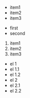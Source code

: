 * item1
* item2
* item3

- first
- second

1. item1
2. item2
3. item3

- el 1
 - el 1.1
 - el 1.2
- el 2
 - el 2.1
 - el 2.2
